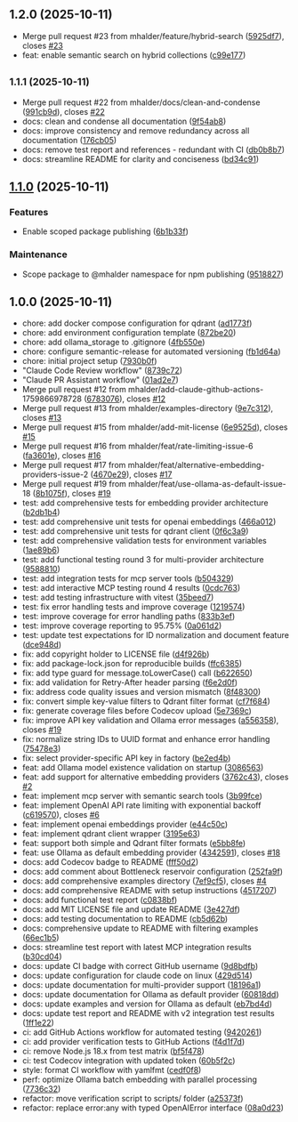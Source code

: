 ## 1.2.0 (2025-10-11)

* Merge pull request #23 from mhalder/feature/hybrid-search ([5925df7](https://github.com/mhalder/qdrant-mcp-server/commit/5925df7)), closes [#23](https://github.com/mhalder/qdrant-mcp-server/issues/23)
* feat: enable semantic search on hybrid collections ([c99e177](https://github.com/mhalder/qdrant-mcp-server/commit/c99e177))

## <small>1.1.1 (2025-10-11)</small>

* Merge pull request #22 from mhalder/docs/clean-and-condense ([991cb9d](https://github.com/mhalder/qdrant-mcp-server/commit/991cb9d)), closes [#22](https://github.com/mhalder/qdrant-mcp-server/issues/22)
* docs: clean and condense all documentation ([9f54ab8](https://github.com/mhalder/qdrant-mcp-server/commit/9f54ab8))
* docs: improve consistency and remove redundancy across all documentation ([176cb05](https://github.com/mhalder/qdrant-mcp-server/commit/176cb05))
* docs: remove test report and references - redundant with CI ([db0b8b7](https://github.com/mhalder/qdrant-mcp-server/commit/db0b8b7))
* docs: streamline README for clarity and conciseness ([bd34c91](https://github.com/mhalder/qdrant-mcp-server/commit/bd34c91))

## [1.1.0](https://github.com/mhalder/qdrant-mcp-server/compare/v1.0.0...v1.1.0) (2025-10-11)

### Features

- Enable scoped package publishing ([6b1b33f](https://github.com/mhalder/qdrant-mcp-server/commit/6b1b33f))

### Maintenance

- Scope package to @mhalder namespace for npm publishing ([9518827](https://github.com/mhalder/qdrant-mcp-server/commit/9518827))

## 1.0.0 (2025-10-11)

- chore: add docker compose configuration for qdrant ([ad1773f](https://github.com/mhalder/qdrant-mcp-server/commit/ad1773f))
- chore: add environment configuration template ([872be20](https://github.com/mhalder/qdrant-mcp-server/commit/872be20))
- chore: add ollama_storage to .gitignore ([4fb550e](https://github.com/mhalder/qdrant-mcp-server/commit/4fb550e))
- chore: configure semantic-release for automated versioning ([fb1d64a](https://github.com/mhalder/qdrant-mcp-server/commit/fb1d64a))
- chore: initial project setup ([7930b0f](https://github.com/mhalder/qdrant-mcp-server/commit/7930b0f))
- "Claude Code Review workflow" ([8739c72](https://github.com/mhalder/qdrant-mcp-server/commit/8739c72))
- "Claude PR Assistant workflow" ([01ad2e7](https://github.com/mhalder/qdrant-mcp-server/commit/01ad2e7))
- Merge pull request #12 from mhalder/add-claude-github-actions-1759866978728 ([6783076](https://github.com/mhalder/qdrant-mcp-server/commit/6783076)), closes [#12](https://github.com/mhalder/qdrant-mcp-server/issues/12)
- Merge pull request #13 from mhalder/examples-directory ([9e7c312](https://github.com/mhalder/qdrant-mcp-server/commit/9e7c312)), closes [#13](https://github.com/mhalder/qdrant-mcp-server/issues/13)
- Merge pull request #15 from mhalder/add-mit-license ([6e9525d](https://github.com/mhalder/qdrant-mcp-server/commit/6e9525d)), closes [#15](https://github.com/mhalder/qdrant-mcp-server/issues/15)
- Merge pull request #16 from mhalder/feat/rate-limiting-issue-6 ([fa3601e](https://github.com/mhalder/qdrant-mcp-server/commit/fa3601e)), closes [#16](https://github.com/mhalder/qdrant-mcp-server/issues/16)
- Merge pull request #17 from mhalder/feat/alternative-embedding-providers-issue-2 ([4670e29](https://github.com/mhalder/qdrant-mcp-server/commit/4670e29)), closes [#17](https://github.com/mhalder/qdrant-mcp-server/issues/17)
- Merge pull request #19 from mhalder/feat/use-ollama-as-default-issue-18 ([8b1075f](https://github.com/mhalder/qdrant-mcp-server/commit/8b1075f)), closes [#19](https://github.com/mhalder/qdrant-mcp-server/issues/19)
- test: add comprehensive tests for embedding provider architecture ([b2db1b4](https://github.com/mhalder/qdrant-mcp-server/commit/b2db1b4))
- test: add comprehensive unit tests for openai embeddings ([466a012](https://github.com/mhalder/qdrant-mcp-server/commit/466a012))
- test: add comprehensive unit tests for qdrant client ([0f6c3a9](https://github.com/mhalder/qdrant-mcp-server/commit/0f6c3a9))
- test: add comprehensive validation tests for environment variables ([1ae89b6](https://github.com/mhalder/qdrant-mcp-server/commit/1ae89b6))
- test: add functional testing round 3 for multi-provider architecture ([9588810](https://github.com/mhalder/qdrant-mcp-server/commit/9588810))
- test: add integration tests for mcp server tools ([b504329](https://github.com/mhalder/qdrant-mcp-server/commit/b504329))
- test: add interactive MCP testing round 4 results ([0cdc763](https://github.com/mhalder/qdrant-mcp-server/commit/0cdc763))
- test: add testing infrastructure with vitest ([35beed7](https://github.com/mhalder/qdrant-mcp-server/commit/35beed7))
- test: fix error handling tests and improve coverage ([1219574](https://github.com/mhalder/qdrant-mcp-server/commit/1219574))
- test: improve coverage for error handling paths ([833b3ef](https://github.com/mhalder/qdrant-mcp-server/commit/833b3ef))
- test: improve coverage reporting to 95.75% ([0a061d2](https://github.com/mhalder/qdrant-mcp-server/commit/0a061d2))
- test: update test expectations for ID normalization and document feature ([dce948d](https://github.com/mhalder/qdrant-mcp-server/commit/dce948d))
- fix: add copyright holder to LICENSE file ([d4f926b](https://github.com/mhalder/qdrant-mcp-server/commit/d4f926b))
- fix: add package-lock.json for reproducible builds ([ffc6385](https://github.com/mhalder/qdrant-mcp-server/commit/ffc6385))
- fix: add type guard for message.toLowerCase() call ([b622650](https://github.com/mhalder/qdrant-mcp-server/commit/b622650))
- fix: add validation for Retry-After header parsing ([f6e2d0f](https://github.com/mhalder/qdrant-mcp-server/commit/f6e2d0f))
- fix: address code quality issues and version mismatch ([8f48300](https://github.com/mhalder/qdrant-mcp-server/commit/8f48300))
- fix: convert simple key-value filters to Qdrant filter format ([cf7f684](https://github.com/mhalder/qdrant-mcp-server/commit/cf7f684))
- fix: generate coverage files before Codecov upload ([5e7369c](https://github.com/mhalder/qdrant-mcp-server/commit/5e7369c))
- fix: improve API key validation and Ollama error messages ([a556358](https://github.com/mhalder/qdrant-mcp-server/commit/a556358)), closes [#19](https://github.com/mhalder/qdrant-mcp-server/issues/19)
- fix: normalize string IDs to UUID format and enhance error handling ([75478e3](https://github.com/mhalder/qdrant-mcp-server/commit/75478e3))
- fix: select provider-specific API key in factory ([be2ed4b](https://github.com/mhalder/qdrant-mcp-server/commit/be2ed4b))
- feat: add Ollama model existence validation on startup ([3086563](https://github.com/mhalder/qdrant-mcp-server/commit/3086563))
- feat: add support for alternative embedding providers ([3762c43](https://github.com/mhalder/qdrant-mcp-server/commit/3762c43)), closes [#2](https://github.com/mhalder/qdrant-mcp-server/issues/2)
- feat: implement mcp server with semantic search tools ([3b99fce](https://github.com/mhalder/qdrant-mcp-server/commit/3b99fce))
- feat: implement OpenAI API rate limiting with exponential backoff ([c619570](https://github.com/mhalder/qdrant-mcp-server/commit/c619570)), closes [#6](https://github.com/mhalder/qdrant-mcp-server/issues/6)
- feat: implement openai embeddings provider ([e44c50c](https://github.com/mhalder/qdrant-mcp-server/commit/e44c50c))
- feat: implement qdrant client wrapper ([3195e63](https://github.com/mhalder/qdrant-mcp-server/commit/3195e63))
- feat: support both simple and Qdrant filter formats ([e5bb8fe](https://github.com/mhalder/qdrant-mcp-server/commit/e5bb8fe))
- feat: use Ollama as default embedding provider ([4342591](https://github.com/mhalder/qdrant-mcp-server/commit/4342591)), closes [#18](https://github.com/mhalder/qdrant-mcp-server/issues/18)
- docs: add Codecov badge to README ([fff50d2](https://github.com/mhalder/qdrant-mcp-server/commit/fff50d2))
- docs: add comment about Bottleneck reservoir configuration ([252fa9f](https://github.com/mhalder/qdrant-mcp-server/commit/252fa9f))
- docs: add comprehensive examples directory ([7ef9cf5](https://github.com/mhalder/qdrant-mcp-server/commit/7ef9cf5)), closes [#4](https://github.com/mhalder/qdrant-mcp-server/issues/4)
- docs: add comprehensive README with setup instructions ([4517207](https://github.com/mhalder/qdrant-mcp-server/commit/4517207))
- docs: add functional test report ([c0838bf](https://github.com/mhalder/qdrant-mcp-server/commit/c0838bf))
- docs: add MIT LICENSE file and update README ([3e427df](https://github.com/mhalder/qdrant-mcp-server/commit/3e427df))
- docs: add testing documentation to README ([cb5d62b](https://github.com/mhalder/qdrant-mcp-server/commit/cb5d62b))
- docs: comprehensive update to README with filtering examples ([66ec1b5](https://github.com/mhalder/qdrant-mcp-server/commit/66ec1b5))
- docs: streamline test report with latest MCP integration results ([b30cd04](https://github.com/mhalder/qdrant-mcp-server/commit/b30cd04))
- docs: update CI badge with correct GitHub username ([9d8bdfb](https://github.com/mhalder/qdrant-mcp-server/commit/9d8bdfb))
- docs: update configuration for claude code on linux ([429d514](https://github.com/mhalder/qdrant-mcp-server/commit/429d514))
- docs: update documentation for multi-provider support ([18196a1](https://github.com/mhalder/qdrant-mcp-server/commit/18196a1))
- docs: update documentation for Ollama as default provider ([60818dd](https://github.com/mhalder/qdrant-mcp-server/commit/60818dd))
- docs: update examples and version for Ollama as default ([eb7bd4d](https://github.com/mhalder/qdrant-mcp-server/commit/eb7bd4d))
- docs: update test report and README with v2 integration test results ([1ff1e22](https://github.com/mhalder/qdrant-mcp-server/commit/1ff1e22))
- ci: add GitHub Actions workflow for automated testing ([9420261](https://github.com/mhalder/qdrant-mcp-server/commit/9420261))
- ci: add provider verification tests to GitHub Actions ([f4d1f7d](https://github.com/mhalder/qdrant-mcp-server/commit/f4d1f7d))
- ci: remove Node.js 18.x from test matrix ([bf5f478](https://github.com/mhalder/qdrant-mcp-server/commit/bf5f478))
- ci: test Codecov integration with updated token ([60b5f2c](https://github.com/mhalder/qdrant-mcp-server/commit/60b5f2c))
- style: format CI workflow with yamlfmt ([cedf0f8](https://github.com/mhalder/qdrant-mcp-server/commit/cedf0f8))
- perf: optimize Ollama batch embedding with parallel processing ([7736c32](https://github.com/mhalder/qdrant-mcp-server/commit/7736c32))
- refactor: move verification script to scripts/ folder ([a25373f](https://github.com/mhalder/qdrant-mcp-server/commit/a25373f))
- refactor: replace error:any with typed OpenAIError interface ([08a0d23](https://github.com/mhalder/qdrant-mcp-server/commit/08a0d23))
